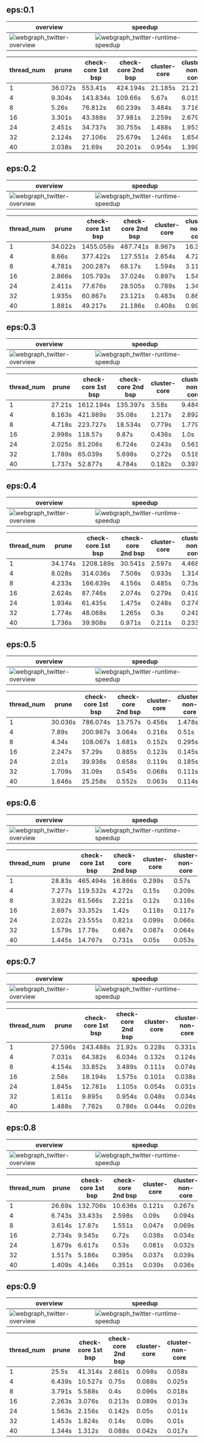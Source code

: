 ## eps:0.1

overview | speedup
--- | ---
![webgraph_twitter-overview](../../figures/scalability_simd_paper/webgraph_twitter-eps:0.1-min_pts:5-overview.png) | ![webgraph_twitter-runtime-speedup](../../figures/scalability_simd_paper/webgraph_twitter-eps:0.1-min_pts:5-runtime-speedup.png)

thread_num | prune | check-core 1st bsp | check-core 2nd bsp | cluster-core | cluster-non-core | total | total speedup
--- | --- | --- | --- | --- | --- | --- | ---
1 | 36.072s | 553.41s | 424.194s | 21.185s | 21.212s | 1056.076s | 1.000
4 | 9.304s | 143.834s | 109.66s | 5.67s | 6.015s | 274.486s | 3.847
8 | 5.26s | 76.812s | 60.239s | 3.484s | 3.716s | 149.514s | 7.063
16 | 3.301s | 43.388s | 37.981s | 2.259s | 2.679s | 89.612s | 11.785
24 | 2.451s | 34.737s | 30.755s | 1.488s | 1.953s | 71.387s | 14.794
32 | 2.124s | 27.106s | 25.679s | 1.246s | 1.654s | 57.813s | 18.267
40 | 2.038s | 21.69s | 20.201s | 0.954s | 1.399s | 46.285s | 22.817

## eps:0.2

overview | speedup
--- | ---
![webgraph_twitter-overview](../../figures/scalability_simd_paper/webgraph_twitter-eps:0.2-min_pts:5-overview.png) | ![webgraph_twitter-runtime-speedup](../../figures/scalability_simd_paper/webgraph_twitter-eps:0.2-min_pts:5-runtime-speedup.png)

thread_num | prune | check-core 1st bsp | check-core 2nd bsp | cluster-core | cluster-non-core | total | total speedup
--- | --- | --- | --- | --- | --- | --- | ---
1 | 34.022s | 1455.058s | 487.741s | 8.967s | 16.355s | 2002.144s | 1.000
4 | 8.66s | 377.422s | 127.551s | 2.654s | 4.724s | 521.016s | 3.843
8 | 4.781s | 200.287s | 68.17s | 1.594s | 3.114s | 277.949s | 7.203
16 | 2.866s | 105.793s | 37.024s | 0.897s | 1.544s | 148.127s | 13.516
24 | 2.411s | 77.676s | 28.505s | 0.789s | 1.346s | 110.731s | 18.081
32 | 1.935s | 60.867s | 23.121s | 0.483s | 0.862s | 87.272s | 22.941
40 | 1.881s | 49.217s | 21.186s | 0.408s | 0.992s | 73.687s | 27.171

## eps:0.3

overview | speedup
--- | ---
![webgraph_twitter-overview](../../figures/scalability_simd_paper/webgraph_twitter-eps:0.3-min_pts:5-overview.png) | ![webgraph_twitter-runtime-speedup](../../figures/scalability_simd_paper/webgraph_twitter-eps:0.3-min_pts:5-runtime-speedup.png)

thread_num | prune | check-core 1st bsp | check-core 2nd bsp | cluster-core | cluster-non-core | total | total speedup
--- | --- | --- | --- | --- | --- | --- | ---
1 | 27.21s | 1612.194s | 135.397s | 3.58s | 9.484s | 1787.868s | 1.000
4 | 8.163s | 421.989s | 35.08s | 1.217s | 2.892s | 469.343s | 3.809
8 | 4.718s | 223.727s | 18.534s | 0.779s | 1.779s | 249.54s | 7.165
16 | 2.998s | 118.57s | 9.87s | 0.436s | 1.0s | 132.877s | 13.455
24 | 2.025s | 81.206s | 6.724s | 0.243s | 0.561s | 90.762s | 19.698
32 | 1.789s | 65.039s | 5.698s | 0.272s | 0.518s | 73.319s | 24.385
40 | 1.737s | 52.877s | 4.784s | 0.182s | 0.397s | 59.978s | 29.809

## eps:0.4

overview | speedup
--- | ---
![webgraph_twitter-overview](../../figures/scalability_simd_paper/webgraph_twitter-eps:0.4-min_pts:5-overview.png) | ![webgraph_twitter-runtime-speedup](../../figures/scalability_simd_paper/webgraph_twitter-eps:0.4-min_pts:5-runtime-speedup.png)

thread_num | prune | check-core 1st bsp | check-core 2nd bsp | cluster-core | cluster-non-core | total | total speedup
--- | --- | --- | --- | --- | --- | --- | ---
1 | 34.174s | 1208.189s | 30.541s | 2.597s | 4.468s | 1279.971s | 1.000
4 | 8.028s | 314.036s | 7.508s | 0.933s | 1.314s | 331.821s | 3.857
8 | 4.233s | 166.639s | 4.156s | 0.485s | 0.73s | 176.245s | 7.262
16 | 2.624s | 87.746s | 2.074s | 0.279s | 0.419s | 93.145s | 13.742
24 | 1.934s | 61.435s | 1.475s | 0.248s | 0.274s | 65.368s | 19.581
32 | 1.774s | 48.068s | 1.265s | 0.3s | 0.241s | 51.651s | 24.781
40 | 1.736s | 39.908s | 0.971s | 0.211s | 0.233s | 43.062s | 29.724

## eps:0.5

overview | speedup
--- | ---
![webgraph_twitter-overview](../../figures/scalability_simd_paper/webgraph_twitter-eps:0.5-min_pts:5-overview.png) | ![webgraph_twitter-runtime-speedup](../../figures/scalability_simd_paper/webgraph_twitter-eps:0.5-min_pts:5-runtime-speedup.png)

thread_num | prune | check-core 1st bsp | check-core 2nd bsp | cluster-core | cluster-non-core | total | total speedup
--- | --- | --- | --- | --- | --- | --- | ---
1 | 30.036s | 786.074s | 13.757s | 0.456s | 1.478s | 831.802s | 1.000
4 | 7.89s | 200.967s | 3.064s | 0.216s | 0.51s | 212.649s | 3.912
8 | 4.34s | 108.067s | 1.681s | 0.152s | 0.295s | 114.538s | 7.262
16 | 2.247s | 57.29s | 0.885s | 0.123s | 0.145s | 60.693s | 13.705
24 | 2.01s | 39.936s | 0.658s | 0.119s | 0.185s | 42.91s | 19.385
32 | 1.709s | 31.09s | 0.545s | 0.068s | 0.111s | 33.526s | 24.811
40 | 1.646s | 25.258s | 0.552s | 0.063s | 0.114s | 27.635s | 30.100

## eps:0.6

overview | speedup
--- | ---
![webgraph_twitter-overview](../../figures/scalability_simd_paper/webgraph_twitter-eps:0.6-min_pts:5-overview.png) | ![webgraph_twitter-runtime-speedup](../../figures/scalability_simd_paper/webgraph_twitter-eps:0.6-min_pts:5-runtime-speedup.png)

thread_num | prune | check-core 1st bsp | check-core 2nd bsp | cluster-core | cluster-non-core | total | total speedup
--- | --- | --- | --- | --- | --- | --- | ---
1 | 28.83s | 465.494s | 16.866s | 0.299s | 0.57s | 512.062s | 1.000
4 | 7.277s | 119.532s | 4.272s | 0.15s | 0.209s | 131.443s | 3.896
8 | 3.922s | 61.566s | 2.221s | 0.12s | 0.116s | 67.948s | 7.536
16 | 2.697s | 33.352s | 1.42s | 0.118s | 0.117s | 37.706s | 13.580
24 | 2.022s | 23.555s | 0.821s | 0.099s | 0.066s | 26.567s | 19.274
32 | 1.579s | 17.78s | 0.667s | 0.087s | 0.064s | 20.179s | 25.376
40 | 1.445s | 14.767s | 0.731s | 0.05s | 0.053s | 17.047s | 30.038

## eps:0.7

overview | speedup
--- | ---
![webgraph_twitter-overview](../../figures/scalability_simd_paper/webgraph_twitter-eps:0.7-min_pts:5-overview.png) | ![webgraph_twitter-runtime-speedup](../../figures/scalability_simd_paper/webgraph_twitter-eps:0.7-min_pts:5-runtime-speedup.png)

thread_num | prune | check-core 1st bsp | check-core 2nd bsp | cluster-core | cluster-non-core | total | total speedup
--- | --- | --- | --- | --- | --- | --- | ---
1 | 27.596s | 243.488s | 21.92s | 0.228s | 0.331s | 293.565s | 1.000
4 | 7.031s | 64.382s | 6.034s | 0.132s | 0.124s | 77.706s | 3.778
8 | 4.154s | 33.852s | 3.489s | 0.111s | 0.074s | 41.682s | 7.043
16 | 2.56s | 18.194s | 1.575s | 0.101s | 0.038s | 22.47s | 13.065
24 | 1.845s | 12.781s | 1.105s | 0.054s | 0.031s | 15.819s | 18.558
32 | 1.611s | 9.895s | 0.954s | 0.048s | 0.034s | 12.545s | 23.401
40 | 1.488s | 7.762s | 0.786s | 0.044s | 0.026s | 10.109s | 29.040

## eps:0.8

overview | speedup
--- | ---
![webgraph_twitter-overview](../../figures/scalability_simd_paper/webgraph_twitter-eps:0.8-min_pts:5-overview.png) | ![webgraph_twitter-runtime-speedup](../../figures/scalability_simd_paper/webgraph_twitter-eps:0.8-min_pts:5-runtime-speedup.png)

thread_num | prune | check-core 1st bsp | check-core 2nd bsp | cluster-core | cluster-non-core | total | total speedup
--- | --- | --- | --- | --- | --- | --- | ---
1 | 26.69s | 132.706s | 10.636s | 0.121s | 0.267s | 170.422s | 1.000
4 | 6.743s | 33.433s | 2.598s | 0.09s | 0.094s | 42.961s | 3.967
8 | 3.614s | 17.87s | 1.551s | 0.047s | 0.069s | 23.153s | 7.361
16 | 2.734s | 9.545s | 0.72s | 0.038s | 0.034s | 13.074s | 13.035
24 | 1.679s | 6.617s | 0.53s | 0.081s | 0.032s | 8.942s | 19.059
32 | 1.517s | 5.186s | 0.395s | 0.037s | 0.039s | 7.177s | 23.746
40 | 1.409s | 4.146s | 0.351s | 0.039s | 0.036s | 5.984s | 28.480

## eps:0.9

overview | speedup
--- | ---
![webgraph_twitter-overview](../../figures/scalability_simd_paper/webgraph_twitter-eps:0.9-min_pts:5-overview.png) | ![webgraph_twitter-runtime-speedup](../../figures/scalability_simd_paper/webgraph_twitter-eps:0.9-min_pts:5-runtime-speedup.png)

thread_num | prune | check-core 1st bsp | check-core 2nd bsp | cluster-core | cluster-non-core | total | total speedup
--- | --- | --- | --- | --- | --- | --- | ---
1 | 25.5s | 41.314s | 2.661s | 0.098s | 0.058s | 69.633s | 1.000
4 | 6.439s | 10.527s | 0.75s | 0.088s | 0.025s | 17.832s | 3.905
8 | 3.791s | 5.588s | 0.4s | 0.096s | 0.018s | 9.896s | 7.036
16 | 2.263s | 3.076s | 0.213s | 0.089s | 0.013s | 5.656s | 12.311
24 | 1.563s | 2.156s | 0.142s | 0.05s | 0.011s | 3.925s | 17.741
32 | 1.453s | 1.824s | 0.14s | 0.09s | 0.01s | 3.519s | 19.788
40 | 1.344s | 1.312s | 0.088s | 0.042s | 0.017s | 2.806s | 24.816

